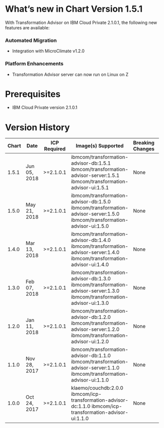 
# What’s new in Chart Version 1.5.1

With Transformation Advisor on IBM Cloud Private 2.1.0.1, the following new features are available:

### Automated Migration
 - Integration with MicroClimate v1.2.0  
### Platform Enhancements
 - Transformation Advisor server can now run on Linux on Z
 
# Prerequisites

* IBM Cloud Private version 2.1.0.1

# Version History

| Chart | Date | ICP Required | Image(s) Supported | Breaking Changes | Details |
| ----- | ---- | ------------ | ------------------ | ---------------- | ------- | 
| 1.5.1 | Jun 05, 2018| >=2.1.0.1 | ibmcom/transformation-advisor-db:1.5.1 ibmcom/transformation-advisor-server:1.5.1 ibmcom/transformation-advisor-ui:1.5.1 | None | Chart updates |
| 1.5.0 | May 21, 2018| >=2.1.0.1 | ibmcom/transformation-advisor-db:1.5.0 ibmcom/transformation-advisor-server:1.5.0 ibmcom/transformation-advisor-ui:1.5.0 | None | Chart updates |
| 1.4.0 | Mar 13, 2018| >=2.1.0.1 | ibmcom/transformation-advisor-db:1.4.0 ibmcom/transformation-advisor-server:1.4.0 ibmcom/transformation-advisor-ui:1.4.0 | None | Chart updates |
| 1.3.0 | Feb 07, 2018| >=2.1.0.1 | ibmcom/transformation-advisor-db:1.3.0 ibmcom/transformation-advisor-server:1.3.0 ibmcom/transformation-advisor-ui:1.3.0 | None | Chart updates |
| 1.2.0 | Jan 11, 2018| >=2.1.0.1 | ibmcom/transformation-advisor-db:1.2.0 ibmcom/transformation-advisor-server:1.2.0 ibmcom/transformation-advisor-ui:1.2.0 | None | Chart updates |
| 1.1.0 | Nov 28, 2017| >=2.1.0.1 | ibmcom/transformation-advisor-db:1.1.0 ibmcom/transformation-advisor-server:1.1.0 ibmcom/transformation-advisor-ui:1.1.0 | None | Chart updates |
| 1.0.0 | Oct 24, 2017| >=2.1.0.1 | klaemo/couchdb:2.0.0 ibmcom/icp-transformation-advisor-dc:1.1.0 ibmcom/icp-transformation-advisor-ui:1.1.0  | None | Initial Catalog Entry |
